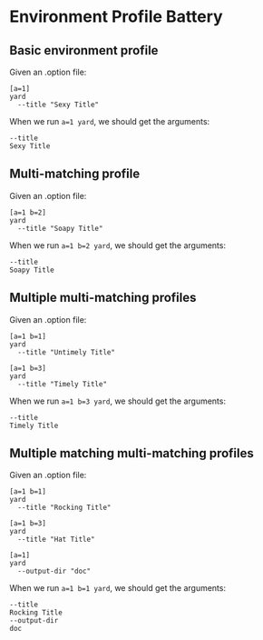 # Environment Profile Battery

## Basic environment profile

Given an .option file:

    [a=1]
    yard
      --title "Sexy Title"

When we run `a=1 yard`, we should get the arguments:

    --title
    Sexy Title

## Multi-matching profile

Given an .option file:

    [a=1 b=2]
    yard
      --title "Soapy Title"

When we run `a=1 b=2 yard`, we should get the arguments:

    --title
    Soapy Title

## Multiple multi-matching profiles

Given an .option file:

    [a=1 b=1]
    yard
      --title "Untimely Title"

    [a=1 b=3]
    yard
      --title "Timely Title"

When we run `a=1 b=3 yard`, we should get the arguments:

    --title
    Timely Title

## Multiple matching multi-matching profiles

Given an .option file:

    [a=1 b=1]
    yard
      --title "Rocking Title"

    [a=1 b=3]
    yard
      --title "Hat Title"

    [a=1]
    yard
      --output-dir "doc"

When we run `a=1 b=1 yard`, we should get the arguments:

    --title
    Rocking Title
    --output-dir 
    doc

